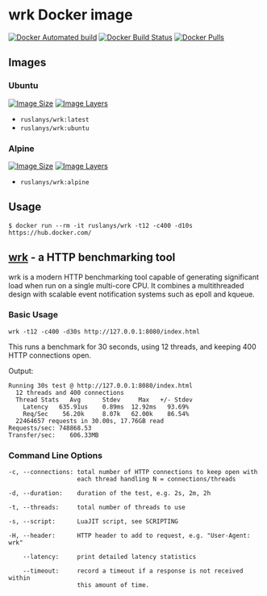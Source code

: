 # wrk Docker image

[![Docker Automated build](https://img.shields.io/docker/automated/ruslanys/wrk.svg?style=flat-square&colorB=007EC6)](https://hub.docker.com/r/ruslanys/wrk/) [![Docker Build Status](https://img.shields.io/docker/build/ruslanys/wrk.svg?style=flat-square&colorB=007EC6)](https://hub.docker.com/r/ruslanys/wrk/) [![Docker Pulls](https://img.shields.io/docker/pulls/ruslanys/wrk.svg?style=flat-square&colorB=007EC6)](https://hub.docker.com/r/ruslanys/wrk/)

## Images

### Ubuntu

[![Image Size](https://img.shields.io/microbadger/image-size/ruslanys%2Fwrk/ubuntu.svg?style=flat-square&colorB=007EC6)](https://microbadger.com/images/ruslanys/wrk) [![Image Layers](https://img.shields.io/microbadger/layers/ruslanys%2Fwrk/ubuntu.svg?style=flat-square&colorB=007EC6)](https://microbadger.com/images/ruslanys/wrk)

* `ruslanys/wrk:latest`
* `ruslanys/wrk:ubuntu`

### Alpine

[![Image Size](https://img.shields.io/microbadger/image-size/ruslanys%2Fwrk/alpine.svg?style=flat-square&colorB=007EC6)](https://microbadger.com/images/ruslanys/wrk) [![Image Layers](https://img.shields.io/microbadger/layers/ruslanys%2Fwrk/alpine.svg?style=flat-square&colorB=007EC6)](https://microbadger.com/images/ruslanys/wrk)

* `ruslanys/wrk:alpine`


## Usage

```
$ docker run --rm -it ruslanys/wrk -t12 -c400 -d10s https://hub.docker.com/
```

## [wrk](https://github.com/wg/wrk) - a HTTP benchmarking tool

wrk is a modern HTTP benchmarking tool capable of generating significant
load when run on a single multi-core CPU. It combines a multithreaded
design with scalable event notification systems such as epoll and kqueue.

### Basic Usage

```
wrk -t12 -c400 -d30s http://127.0.0.1:8080/index.html
```

This runs a benchmark for 30 seconds, using 12 threads, and keeping
400 HTTP connections open.

Output:

```
Running 30s test @ http://127.0.0.1:8080/index.html
  12 threads and 400 connections
  Thread Stats   Avg      Stdev     Max   +/- Stdev
    Latency   635.91us    0.89ms  12.92ms   93.69%
    Req/Sec    56.20k     8.07k   62.00k    86.54%
  22464657 requests in 30.00s, 17.76GB read
Requests/sec: 748868.53
Transfer/sec:    606.33MB
```

### Command Line Options

```
-c, --connections: total number of HTTP connections to keep open with
                   each thread handling N = connections/threads

-d, --duration:    duration of the test, e.g. 2s, 2m, 2h

-t, --threads:     total number of threads to use

-s, --script:      LuaJIT script, see SCRIPTING

-H, --header:      HTTP header to add to request, e.g. "User-Agent: wrk"

    --latency:     print detailed latency statistics

    --timeout:     record a timeout if a response is not received within
                   this amount of time.
```

